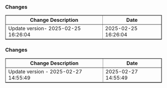 <h3>Changes</h3>
<table border="1">
<tr><th>Change Description</th><th>Date</th></tr>
<tr><td style='color: #32;'>Update version- 2025-02-25 16:26:04</td><td>2025-02-25 16:26:04</td></tr>
</table>
<h3>Changes</h3>
<table border="1">
<tr><th>Change Description</th><th>Date</th></tr>
<tr><td style='color: #33;'>Update version - 2025-02-27 14:55:49</td><td>2025-02-27 14:55:49</td></tr>
</table>
